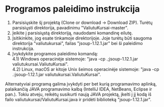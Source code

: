 # Programos paleidimo instrukcija

1) Parsisiųskite šį projektą (Clone or download -> Download ZIP). Turėtų parsisiųsti direktorija, pavadinimu "ValiutuKursai-master".
2) Įeikite į parsisiųstą direktoriją, naudodami komandinę eilutę.
3) Įsitikinkite, jog esate tinkamoje direktorijoje. Joje turėtų būti saugoma direktorija "valiutukursai", failas 
"jsoup-1.12.1.jar" bei ši paleidimo instrukcija.
4) Įvykdykite programos paleidimo komandą:<br>
  4.1) Windows operacinėje sistemoje: "java -cp .;jsoup-1.12.1.jar valiutukursai.ValiutuKursai".<br>
  4.2) Linux, macOS ar kitoje Unix šeimos operacinėje sistemoje: "java -cp .:jsoup-1.12.1.jar valiutukursai.ValiutuKursai".
  
Alternatyviai programą galima įvykdyti per bet kurią programavimo aplinką, palaikančią JAVA programavimo kalbą (IntelliJ IDEA,
NetBeans, Eclipse ir pan.). Tokiu atveju, reikėtų susikurti naują JAVA projektą, įkelti į jį kodą iš failo 
valiutukursai/ValiutuKursai.java ir pridėti biblioteką "jsoup-1.12.1.jar".
